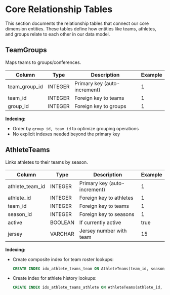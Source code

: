 # Core Relationship Tables

This section documents the relationship tables that connect our core dimension entities. These tables define how entities like teams, athletes, and groups relate to each other in our data model.

## TeamGroups

Maps teams to groups/conferences.

| Column | Type | Description | Example |
|--------|------|-------------|---------|
| team_group_id | INTEGER | Primary key (auto-increment) | 1 |
| team_id | INTEGER | Foreign key to teams | 1 |
| group_id | INTEGER | Foreign key to groups | 1 |

**Indexing:**
- Order by `group_id, team_id` to optimize grouping operations
- No explicit indexes needed beyond the primary key

## AthleteTeams

Links athletes to their teams by season.

| Column | Type | Description | Example |
|--------|------|-------------|---------|
| athlete_team_id | INTEGER | Primary key (auto-increment) | 1 |
| athlete_id | INTEGER | Foreign key to athletes | 1 |
| team_id | INTEGER | Foreign key to teams | 1 |
| season_id | INTEGER | Foreign key to seasons | 1 |
| active | BOOLEAN | If currently active | true |
| jersey | VARCHAR | Jersey number with team | 15 |

**Indexing:**
- Create composite index for team roster lookups:
  ```sql
  CREATE INDEX idx_athlete_teams_team ON AthleteTeams(team_id, season_id);
  ```
- Create index for athlete history lookups:
  ```sql
  CREATE INDEX idx_athlete_teams_athlete ON AthleteTeams(athlete_id, season_id);
  ``` 